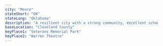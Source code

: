 ```yaml
---
city: "Moore"
stateShort: "OK"
stateLong: "Oklahoma"
description: "A resilient city with a strong community, excellent schools, and family-friendly amenities."
baseLocation: "Cleveland County"
keyPlace1: "Veterans Memorial Park"
keyPlace2: "Warren Theatre"
---
```

